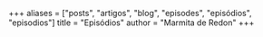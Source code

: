 +++
aliases = ["posts", "artigos", "blog", "episodes", "episódios", "episodios"]
title = "Episódios"
author = "Marmita de Redon"
+++